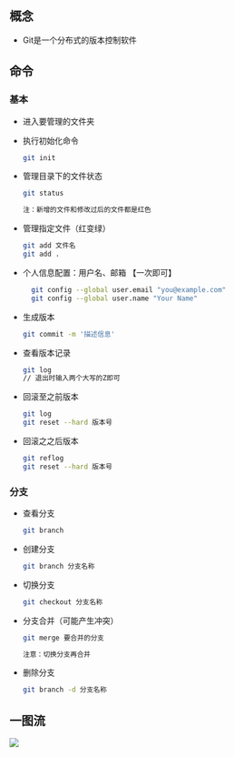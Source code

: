 ## 概念

- Git是一个分布式的版本控制软件

## 命令

### 基本

- 进入要管理的文件夹

- 执行初始化命令

  ```bash
  git init
  ```

- 管理目录下的文件状态

  ```bash
  git status
  
  注：新增的文件和修改过后的文件都是红色
  ```

- 管理指定文件（红变绿）

  ```bash
  git add 文件名
  git add .
  ```

- 个人信息配置：用户名、邮箱 【一次即可】

  ```bash
    git config --global user.email "you@example.com"
    git config --global user.name "Your Name"
  ```

- 生成版本

  ```bash
  git commit -m '描述信息'
  ```

- 查看版本记录

  ```bash
  git log 
  // 退出时输入两个大写的Z即可
  ```

- 回滚至之前版本

  ```bash
  git log 
  git reset --hard 版本号
  ```

- 回滚之之后版本

  ```bash
  git reflog 
  git reset --hard 版本号
  ```

### 分支

- 查看分支

  ```bash
  git branch
  ```

- 创建分支

  ```bash
  git branch 分支名称
  ```

- 切换分支

  ```bash
  git checkout 分支名称
  ```

- 分支合并（可能产生冲突）

  ```bash
  git merge 要合并的分支
  
  注意：切换分支再合并
  ```

- 删除分支

  ```bash
  git branch -d 分支名称
  ```

## 一图流

![](https://cdn.staticaly.com/gh/xiehuacheng/pictures@master/img/image-20190801214513960.png)